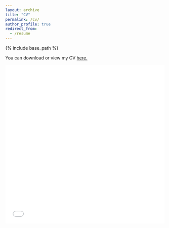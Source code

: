 ```yaml
---
layout: archive
title: "CV"
permalink: /cv/
author_profile: true
redirect_from:
  - /resume
---
```

{% include base_path %}

You can download or view my CV <a href="/files/Matthias Dogbatsey-CV_July_2025.pdf" target="_blank" rel="noopener noreferrer">here.</a>
<!-- [Download here](/files/Matthias Dogbatsey-CV_July_2025.pdf) -->

<iframe src="/files/Matthias Dogbatsey-CV_July_2025.pdf" width="100%" height="500" frameborder="no" border="0" marginwidth="0" marginheight="0"></iframe>
